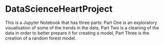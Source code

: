 # DataScienceHeartProject
This is a Jupyter Notebook that has three parts:
Part One is an exploratory visualisation of some of the trends in the data, 
Part Two is a cleaning of the data in order to better prepare it for creating a model, 
Part Three is the creation of a random forest model. 
